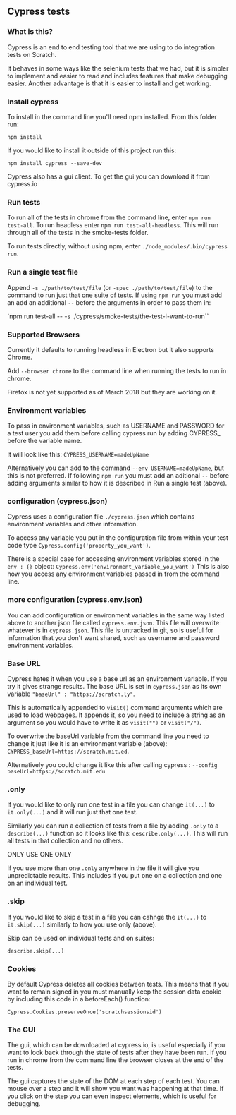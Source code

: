 ## Cypress tests

### What is this?
Cypress is an end to end testing tool that we are using to do integration tests on Scratch.

It behaves in some ways like the selenium tests that we had, but it is simpler to implement and easier to read and includes features that make debugging easier.  Another advantage is that it is easier to install and get working.

### Install cypress
To install in the command line you'll need npm installed.  From this folder run:

`npm install`

If you would like to install it outside of this project run this:

`npm install cypress --save-dev`

Cypress also has a gui client.  To get the gui you can download it from cypress.io

### Run tests
To run all of the tests in chrome from the command line, enter `npm run test-all`.  To run headless enter `npm run test-all-headless`.  This will run through all of the tests in the smoke-tests folder.

To run tests directly, without using npm, enter `./node_modules/.bin/cypress run`.

### Run a single test file
Append `-s ./path/to/test/file` (or `-spec ./path/to/test/file`) to the command to run just that one suite of tests.  If using `npm run` you must add an add an additional `--` before the arguments in order to pass them in:

`npm run test-all -- -s ./cypress/smoke-tests/the-test-I-want-to-run``

### Supported Browsers
Currently it defaults to running headless in Electron but it also supports Chrome.

Add `--browser chrome` to the command line when running the tests to run in chrome.  

Firefox is not yet supported as of March 2018 but they are working on it.

### Environment variables
To pass in environment variables, such as USERNAME and PASSWORD for a test user you add them before calling cypress run by adding CYPRESS_ before the variable name.

It will look like this: `CYPRESS_USERNAME=madeUpName`

Alternatively you can add to the command `--env USERNAME=madeUpName`, but this is not preferred.  If following `npm run` you must add an aditional `--` before adding arguments similar to how it is described in Run a single test (above).

### configuration (cypress.json)
Cypress uses a configuration file `./cypress.json` which contains environment variables and other information.

To access any variable you put in the configuration file from within your test code type `Cypress.config('property_you_want')`.

There is a special case for accessing environment variables stored in the `env : {}` object:  `Cypress.env('environment_variable_you_want')` This is also how you access any environment variables passed in from the command line.

### more configuration (cypress.env.json)
You can add configuration or environment variables in the same way listed above to another json file called `cypress.env.json`.  This file will overwrite whatever is in `cypress.json`.  This file is untracked in git, so is useful for information that you don't want shared, such as username and password environment variables.

### Base URL
Cypress hates it when you use a base url as an environment variable.  If you try it gives strange results.  The base URL is set in `cypress.json` as its own variable `"baseUrl" : "https://scratch.ly"`.  

This is automatically appended to `visit()` command arguments which are used to load webpages.  It appends it, so you need to include a string as an argument so you would have to write it as `visit("")` or `visit("/")`.

To overwrite the baseUrl variable from the command line you need to change it just like it is an environment variable (above):  `CYPRESS_baseUrl=https://scratch.mit.ed`.

Alternatively you could change it like this after calling cypress : `--config baseUrl=https://scratch.mit.edu`

### .only
If you would like to only run one test in a file you can change `it(...)` to `it.only(...)` and it will run just that one test.

Similarly you can run a collection of tests from a file by adding `.only` to a `describe(...)` function so it looks like this: `describe.only(...)`.  This will run all tests in that collection and no others.

ONLY USE ONE ONLY

If you use more than one `.only` anywhere in the file it will give you unpredictable results.  This includes if you put one on a collection and one on an individual test.

### .skip
If you would like to skip a test in a file you can cahnge the `it(...)` to `it.skip(...)` similarly to how you use only (above).

Skip can be used on individual tests and on suites:

`describe.skip(...)`

### Cookies
By default Cypress deletes all cookies between tests.  This means that if you want to remain signed in  you must manually keep the session data cookie by including this code in a beforeEach() function:

`Cypress.Cookies.preserveOnce('scratchsessionsid')`

### The GUI
The gui, which can be downloaded at cypress.io, is useful especially if you want to look back through the state of tests after they have been run.  If you run in chrome from the command line the browser closes at the end of the tests.

The gui captures the state of the DOM at each step of each test.  You can mouse over a step and it will show you want was happening at that time.  If you click on the step you can even inspect elements, which is useful for debugging.
